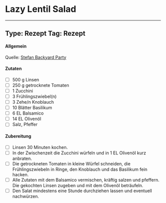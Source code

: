 # Lazy Lentil Salad

---
Type: Rezept
Tag: Rezept
---

#### Allgemein
Quelle: [Stefan Backyard Party](https://www.chefkoch.de/rezepte/308461111325783/Linsensalat-mit-getrockneten-Tomaten.html?portionen=6)

#### Zutaten
- [ ] 500 g Linsen
- [ ] 250 g getrocknete Tomaten
- [ ] 1 Zucchini
- [ ] 3 Frühlingszwiebel(n)
- [ ] 3 Zehe/n Knoblauch
- [ ] 10 Blätter Basilikum
- [ ] 6 EL Balsamico
- [ ] 14 EL Olivenöl
- [ ] Salz, Pfeffer

#### Zubereitung
- [ ] Linsen 30 Minuten kochen. 
- [ ] In der Zwischenzeit die Zucchini würfeln und in 1 EL Olivenöl kurz anbraten. 
- [ ] Die getrockneten Tomaten in kleine Würfel schneiden, die Frühlingszwiebeln in Ringe, den Knoblauch und das Basilikum fein hacken. 
- [ ] Alle Zutaten mit dem Balsamico vermischen, kräftig salzen und pfeffern. Die gekochten Linsen zugeben und mit dem Olivenöl beträufeln.  
- [ ] Den Salat mindestens eine Stunde durchziehen lassen und eventuell nachwürzen.
